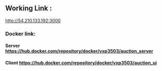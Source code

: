 ## Working Link :
   http://54.210.133.192:3000
### Docker link:
#### Server https://hub.docker.com/repository/docker/vxp3503/auction_server
   
#### Client https://hub.docker.com/repository/docker/vxp3503/auction_ui
